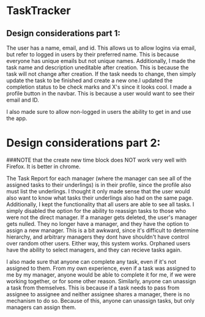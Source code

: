 # TaskTracker


## Design considerations part 1:

The user has a name, email, and id. This allows us to allow logins via email, but refer to logged in users by their preferred name. This is because everyone has unique emails but not unique names.
Additionally, I made the task name and description uneditable after creation. This is because the task will not change after creation. If the task needs to change, then simply update the task to be finished and create a new one.I updated the completion status to be check marks and X's since it looks cool.
I made a profile button in the navbar. This is because a user would want to see their email and ID. 

I also made sure to allow non-logged in users the ability to get in and use the app. 

# Design considerations part 2:

###NOTE that the create new time block does NOT work very well with Firefox. It is better in chrome.

The Task Report for each manager (where the manager can see all of the assigned tasks to their underlings) is in their profile, since the profile also must list the underlings. I thought it only made sense that the user would also want to know what tasks their underlings also had on the same page.
Additionally, I kept the functionality that all users are able to see all tasks. I simply disabled the option for the ability to reassign tasks to those who were not the direct manager.
If a manager gets deleted, the user's manager gets nulled. They no longer have a manager, and they have the option to assign a new manager. This is a bit awkward, since it's difficult to determine hierarchy, and arbitrary managers they dont have shouldn't have control over random other users. Either way, this system works. Orphaned users have the ability to select managers, and they can recieve tasks again.

I also made sure that anyone can complete any task, even if it's not assigned to them. From my own experience, even if a task was assigned to me by my manager, anyone would be able to complete it for me, if we were working together, or for some other reason. 
Similarly, anyone can unassign a task from themselves. This is because if a task needs to pass from assignee to assignee and neither assignee shares a manager, there is no mechanism to do so. Because of this, anyone can unassign tasks, but only managers can assign them.


